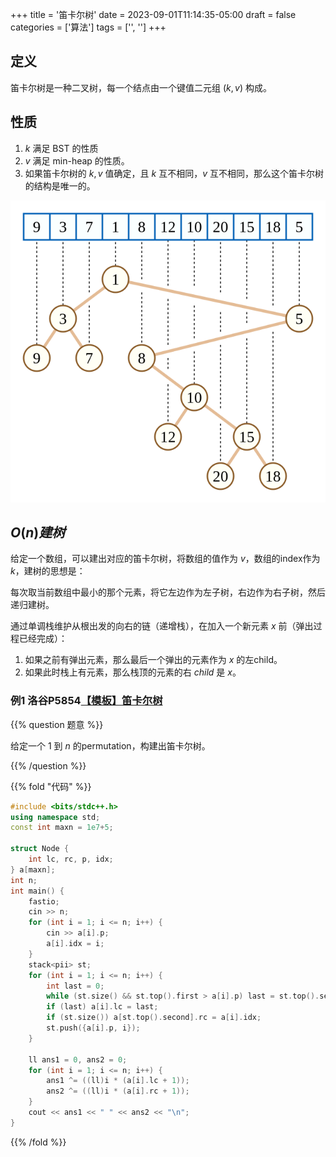 +++
title = '笛卡尔树'
date = 2023-09-01T11:14:35-05:00
draft = false
categories = ['算法']
tags = ['', '']
+++

## 定义

笛卡尔树是一种二叉树，每一个结点由一个键值二元组 $(k,v)$ 构成。

## 性质

1. $k$ 满足 BST 的性质
2. $v$ 满足 min-heap 的性质。
3. 如果笛卡尔树的 $k,v$ 值确定，且 $k$ 互不相同，$v$ 互不相同，那么这个笛卡尔树的结构是唯一的。


![img](/images/114/1.png)

## $O(n) 建树$

给定一个数组，可以建出对应的笛卡尔树，将数组的值作为 $v$，数组的index作为 $k$，建树的思想是：

每次取当前数组中最小的那个元素，将它左边作为左子树，右边作为右子树，然后递归建树。

通过单调栈维护从根出发的向右的链（递增栈），在加入一个新元素 $x$ 前（弹出过程已经完成）：

1. 如果之前有弹出元素，那么最后一个弹出的元素作为 $x$ 的左child。
2. 如果此时栈上有元素，那么栈顶的元素的右 $child$ 是 $x$。


### 例1 洛谷P5854[【模板】笛卡尔树](https://www.luogu.com.cn/problem/P5854)

{{% question 题意 %}}

给定一个 $1$ 到 $n$ 的permutation，构建出笛卡尔树。

{{% /question %}}

{{% fold "代码" %}}

```cpp
#include <bits/stdc++.h>
using namespace std;
const int maxn = 1e7+5;

struct Node {
    int lc, rc, p, idx;
} a[maxn];
int n;
int main() {
    fastio;
    cin >> n;
    for (int i = 1; i <= n; i++) {
        cin >> a[i].p;
        a[i].idx = i;
    }
    stack<pii> st;
    for (int i = 1; i <= n; i++) {
        int last = 0;
        while (st.size() && st.top().first > a[i].p) last = st.top().second, st.pop();
        if (last) a[i].lc = last;
        if (st.size()) a[st.top().second].rc = a[i].idx;
        st.push({a[i].p, i});
    }

    ll ans1 = 0, ans2 = 0;
    for (int i = 1; i <= n; i++) {
        ans1 ^= ((ll)i * (a[i].lc + 1));
        ans2 ^= ((ll)i * (a[i].rc + 1));
    }
    cout << ans1 << " " << ans2 << "\n";
}
```

{{% /fold %}}


